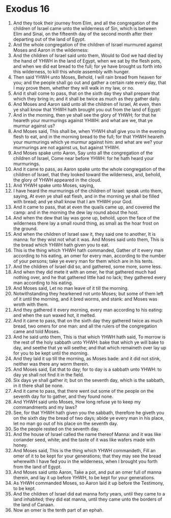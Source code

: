 ﻿# Exodus 16
1. And they took their journey from Elim, and all the congregation of the children of Israel came unto the wilderness of Sin, which is between Elim and Sinai, on the fifteenth day of the second month after their departing out of the land of Egypt. 
2. And the whole congregation of the children of Israel murmured against Moses and Aaron in the wilderness: 
3. And the children of Israel said unto them, Would to God we had died by the hand of YHWH in the land of Egypt, when we sat by the flesh pots, and when we did eat bread to the full; for ye have brought us forth into this wilderness, to kill this whole assembly with hunger. 
4.  Then said YHWH unto Moses, Behold, I will rain bread from heaven for you; and the people shall go out and gather a certain rate every day, that I may prove them, whether they will walk in my law, or no. 
5. And it shall come to pass, that on the sixth day they shall prepare that which they bring in; and it shall be twice as much as they gather daily. 
6. And Moses and Aaron said unto all the children of Israel, At even, then ye shall know that YHWH hath brought you out from the land of Egypt: 
7. And in the morning, then ye shall see the glory of YHWH; for that he heareth your murmurings against YHWH: and what are we, that ye murmur against us? 
8. And Moses said, This shall be, when YHWH shall give you in the evening flesh to eat, and in the morning bread to the full; for that YHWH heareth your murmurings which ye murmur against him: and what are we? your murmurings are not against us, but against YHWH. 
9.  And Moses spake unto Aaron, Say unto all the congregation of the children of Israel, Come near before YHWH: for he hath heard your murmurings. 
10. And it came to pass, as Aaron spake unto the whole congregation of the children of Israel, that they looked toward the wilderness, and, behold, the glory of YHWH appeared in the cloud. 
11.  And YHWH spake unto Moses, saying, 
12. I have heard the murmurings of the children of Israel: speak unto them, saying, At even ye shall eat flesh, and in the morning ye shall be filled with bread; and ye shall know that I am YHWH your God. 
13. And it came to pass, that at even the quails came up, and covered the camp: and in the morning the dew lay round about the host. 
14. And when the dew that lay was gone up, behold, upon the face of the wilderness there lay a small round thing, as small as the hoar frost on the ground. 
15. And when the children of Israel saw it, they said one to another, It is manna: for they wist not what it was. And Moses said unto them, This is the bread which YHWH hath given you to eat. 
16.  This is the thing which YHWH hath commanded, Gather of it every man according to his eating, an omer for every man, according to the number of your persons; take ye every man for them which are in his tents. 
17. And the children of Israel did so, and gathered, some more, some less. 
18. And when they did mete it with an omer, he that gathered much had nothing over, and he that gathered little had no lack; they gathered every man according to his eating. 
19. And Moses said, Let no man leave of it till the morning. 
20. Notwithstanding they hearkened not unto Moses; but some of them left of it until the morning, and it bred worms, and stank: and Moses was wroth with them. 
21. And they gathered it every morning, every man according to his eating: and when the sun waxed hot, it melted. 
22.  And it came to pass, that on the sixth day they gathered twice as much bread, two omers for one man: and all the rulers of the congregation came and told Moses. 
23. And he said unto them, This is that which YHWH hath said, To morrow is the rest of the holy sabbath unto YHWH: bake that which ye will bake to day, and seethe that ye will seethe; and that which remaineth over lay up for you to be kept until the morning. 
24. And they laid it up till the morning, as Moses bade: and it did not stink, neither was there any worm therein. 
25. And Moses said, Eat that to day; for to day is a sabbath unto YHWH: to day ye shall not find it in the field. 
26. Six days ye shall gather it; but on the seventh day, which is the sabbath, in it there shall be none. 
27.  And it came to pass, that there went out some of the people on the seventh day for to gather, and they found none. 
28. And YHWH said unto Moses, How long refuse ye to keep my commandments and my laws? 
29. See, for that YHWH hath given you the sabbath, therefore he giveth you on the sixth day the bread of two days; abide ye every man in his place, let no man go out of his place on the seventh day. 
30. So the people rested on the seventh day. 
31. And the house of Israel called the name thereof Manna: and it was like coriander seed, white; and the taste of it was like wafers made with honey. 
32.  And Moses said, This is the thing which YHWH commandeth, Fill an omer of it to be kept for your generations; that they may see the bread wherewith I have fed you in the wilderness, when I brought you forth from the land of Egypt. 
33. And Moses said unto Aaron, Take a pot, and put an omer full of manna therein, and lay it up before YHWH, to be kept for your generations. 
34. As YHWH commanded Moses, so Aaron laid it up before the Testimony, to be kept. 
35. And the children of Israel did eat manna forty years, until they came to a land inhabited; they did eat manna, until they came unto the borders of the land of Canaan. 
36. Now an omer is the tenth part of an ephah. 

